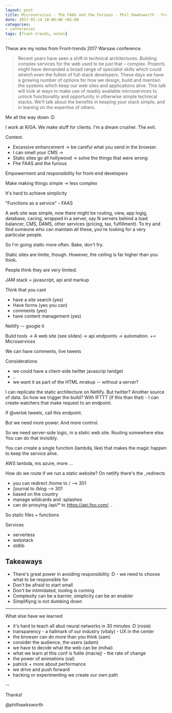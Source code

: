 ```yaml
---
layout: post
title: Microservices - The FAAS and the Furious - Phil Hawksworth - Front-trends Warsaw 2017
date: 2017-05-24 18:00:00 +01:00
categories:
- conferences
tags: [front-trends, notes]
---
```


These are my notes from Front-trends 2017 Warsaw conference.

> Recent years have seen a shift in technical architectures. Building complex services for the web used to be just that – complex. Projects might have demanded a broad range of specialist skills which could stretch even the fullest of full-stack developers. These days we have a growing number of options for how we design, build and maintain the systems which keep our web sites and applications alive.
> This talk will look at ways to make use of readily available microservices to unlock functionality​ and opportunity in otherwise simple technical stacks. We’ll talk about the benefits in keeping your stack simple, and in leaning on the expertise of others.

Me all the way down :D

I work at R/GA. We make stuff for clients. I'm a dream crusher. The evil.

Context. 
- Excessive enhancement -> be careful what you send in the browser.
- I can smell your CMS -> 
- Static sites go all hollywood -> solve the things that were wrong
- Fhe FAAS and the furious

Empowerment and responsibility for front-end developers

Make making things simple -> less complex

It's hard to achieve simplicity

"Functions as a service" - FAAS

A web site was simple, now there might be routing, view, app logig, database, cacing, wrapped in a server, say N servers behind a load balancer, CMS, DAMS, other services (pricing, tax, fulfillment). To try and find someone who can maintain all these, you're looking for a very particular people.

So I'm going static more often.  Bake, don't fry.

Static sites are limite, though. 
However, the ceiling is far higher than you think.

People think they are very limited.

JAM stack = javascript, api and markup

Think that you cant
-  have a site search (yes)
- Have forms (yes you can)
- comments (yes)
- have content management (yes)

Netlify -- google it

Build tools -> A web site (see slides) -> api endpoints -> automation. += Microservices 

We can have comments, live tweets

Considerations
- we could have a client-side twitter javascrip twidget
- ..
- we want it as part of the HTML mrakup -- without a server?

I can replicate the static architecture on Netlify. But twitter? Another source of data. So how we trigger the build? With IFTTT (if this than that) - I can create watchers that make request to an endpoint.

If @verlok tweets, call this endpoint.

But we need more power. And more control. 

So we need server-side logic, in a static web site. Routing somewhere else. You can do that invisibly. 

You can create a single function (lambda, like) that makes the magic happen to keep the service alive.

AWS lambda, ms azure, more ...

How do we route if we run a static website?
On netlify there's the _redirects 
- you can redirect /home to / --> 301
- /journal to /blog --> 301
- based on the country
- manage wildcards and :splashes
- can do proxying /api/* to https://api.foo.com/ ..

So static files + functions

Services
- serverless
- webstack
- stdlib

## Takeaways

- There's great power in avoiding responsibility :D - we need to choose what to be responsible for
- Don't be afraid to start small
- Don't be intimidated, tooling is coming
- Complexity can be a barrier, simplicity can be an enabler
- Simplifiyng is not dumbing down

---

What else have we learned

- it's hard to teach all abut neural networks in 30 minutes :D (rosie)
- transparency - a hallmark of our industry (vitaly) - UX in the center
- the browser can do more than you think (sam)
- consider the audience, the users (adam)
- we have to decide what the web can be (mihai)
- what we learn at this conf is futile (maciej) - the rate of change
- the power of animations (val)
- patrick + more about performance
- we drive and push forward
- hacking or experimenting we create our own path

--

Thanks!















@philhawksworth








